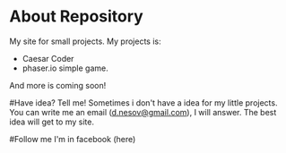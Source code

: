 # About Repository
My site for small projects.
My projects is:
* Caesar Coder
* phaser.io simple game.


And more is coming soon!

#Have idea? Tell me!
Sometimes i don't have a idea for my little projects. You can write me an email (d.nesov@gmail.com), I will answer. The best idea will get to my site.

#Follow me
I'm in facebook (here)



